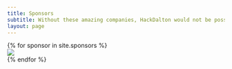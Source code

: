 ```yaml
---
title: Sponsors
subtitle: Without these amazing companies, HackDalton would not be possible.
layout: page
---
```


<div class="people-grid">
    {% for sponsor in site.sponsors %}
    <div class="box has-text-centered">
        <a href="{{sponsor.url}}">
            <img src="{{sponsor.logo}}">
        </a>
    </div>
    {% endfor %}
</div>